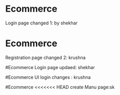 # Ecommerce
Login page changed 1: by shekhar

# Ecommerce 
Registration page changed 2: krushna


#Ecommerce
Login page updaed: shekhar 

#Ecommerce
UI login changes : krushna

#Ecommerce
<<<<<<< HEAD
create Manu  page:sk
